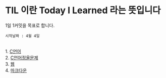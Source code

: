 # TIL 이란 Today I Learned 라는 뜻입니다
1일 1커밋을 목표로 합니다.<br>

```
시작날짜 : 4월 4일
```

<br>
1. <a href ='https://github.com/wjdtkdgur00/TIL/tree/main/c%EC%96%B8%EC%96%B4'>C언어</a><br>
2. <a href ='https://github.com/wjdtkdgur00/TIL/tree/main/C%EC%96%B8%EC%96%B4%EC%A0%95%EC%98%AC%EB%AC%B8%EC%A0%9C'>C언어정올문제</a><br> 
3. <a href ='https://github.com/wjdtkdgur00/TIL/tree/main/web'>웹</a><br>
4. <a href ='https://github.com/wjdtkdgur00/TIL/tree/main/markdown'>마크다운</a>
